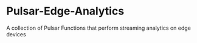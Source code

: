# Pulsar-Edge-Analytics
A collection of Pulsar Functions that perform streaming analytics on edge devices
